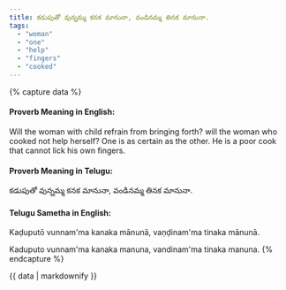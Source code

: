 ```yaml
---
title: కడుపుతో వున్నమ్మ కనక మానునా, వండినమ్మ తినక మానునా.
tags:
  - "woman"
  - "one"
  - "help"
  - "fingers"
  - "cooked"
---
```


{% capture data %}
#### Proverb Meaning in English:
Will the woman with child refrain from bringing forth? will the woman who cooked not help herself?
One is as certain as the other.
He is a poor cook that cannot lick his own fingers.

#### Proverb Meaning in Telugu:
కడుపుతో వున్నమ్మ కనక మానునా, వండినమ్మ తినక మానునా.

#### Telugu Sametha in English:
Kaḍuputō vunnam'ma kanaka mānunā, vaṇḍinam'ma tinaka mānunā.

Kaduputo vunnam'ma kanaka manuna, vandinam'ma tinaka manuna.
{% endcapture %}

{{ data | markdownify }}

